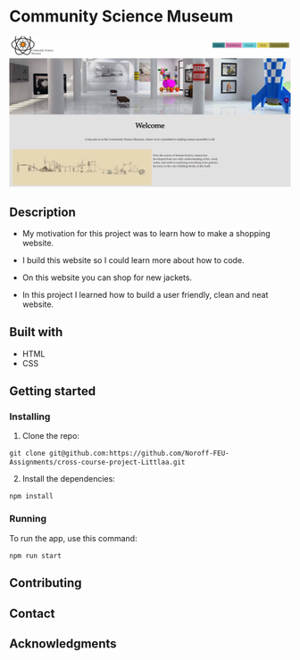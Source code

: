 # Community Science Museum

![image](images/CSM.jpg)

## Description

- My motivation for this project was to learn how to make a shopping website.

- I build this website so I could learn more about how to code.

- On this website you can shop for new jackets.

- In this project I learned how to build a user friendly, clean and neat website.

## Built with

- HTML
- CSS

## Getting started

### Installing

1. Clone the repo:

```
git clone git@github.com:https://github.com/Noroff-FEU-Assignments/cross-course-project-Littlaa.git
```

2. Install the dependencies:

```
npm install
```

### Running

To run the app, use this command:

```
npm run start
```

## Contributing

## Contact

## Acknowledgments
